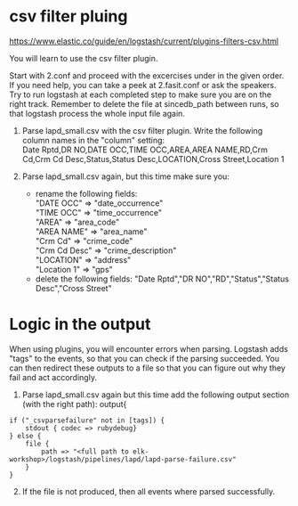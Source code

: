 # csv filter pluing
https://www.elastic.co/guide/en/logstash/current/plugins-filters-csv.html

You will learn to use the csv filter plugin.

Start with 2.conf and proceed with the excercises under in the given order.
If you need help, you can take a peek at 2.fasit.conf or ask the speakers. 
Try to run logstash at each completed step to make sure you are on the right track. 
Remember to delete the file at sincedb_path between runs, so that logstash process the whole input file again. 

1. Parse lapd_small.csv with the csv filter plugin. Write the following column names in the "column" setting:  
	Date Rptd,DR NO,DATE OCC,TIME OCC,AREA,AREA NAME,RD,Crm Cd,Crm Cd Desc,Status,Status Desc,LOCATION,Cross Street,Location 1

2. Parse lapd_small.csv again, but this time make sure you:
	- rename the following fields:  
		"DATE OCC" => "date_occurrence"  
		"TIME OCC" => "time_occurrence"  
		"AREA" => "area_code"  
		"AREA NAME" => "area_name"  
		"Crm Cd" => "crime_code"  
		"Crm Cd Desc" => "crime_description"  
		"LOCATION" => "address"  
		"Location 1" => "gps"
	- delete the following fields: 
	"Date Rptd","DR NO","RD","Status","Status Desc","Cross Street"
	
# Logic in the output 
When using plugins, you will encounter errors when parsing. Logstash adds "tags" to the events, so that you can check if the parsing succeeded.
You can then redirect these outputs to a file so that you can figure out why they fail and act accordingly.

1. Parse lapd_small.csv again but this time add the following output section (with the right path):
output{
```
if ("_csvparsefailure" not in [tags]) {
	stdout { codec => rubydebug}
} else {
	file {
		path => "<full path to elk-workshop>/logstash/pipelines/lapd/lapd-parse-failure.csv"
	}
}
```

2. If the file is not produced, then all events where parsed successfully.

